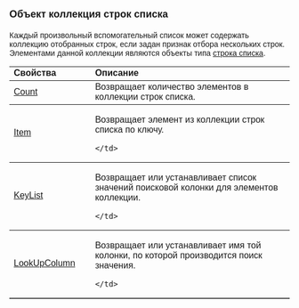﻿<html>
<head>
<title>Коллекция строк списка</title>
</head>

<body>

<h1><font size="4" face="Arial">Объект коллекция строк списка</font></h1>

<p><font face="Arial">Каждый произвольный вспомогательный список может 
содержать коллекцию отобранных строк, если задан признак отбора нескольких 
строк. Элементами данной коллекции являются объекты типа <a href="ASMBItem.html">
строка списка</a>.</font></p>

<table border="1" cellPadding="5" cols="2" frame="below" rules="rows">
  <tr vAlign="top">
    <td class="label" width="29%"><font face="Arial"><strong>Свойства</strong></font></td>
    <td class="label" width="71%"><font face="Arial"><strong>Описание</strong></font></td>
  </tr>
  <tr>
    <td width="29%"><font face="Arial"><a href="ASMBItemsCollection/Count.html">
	Count</a></font></td>
    <td width="71%"><font face="Arial">Возвращает количество элементов 
	в коллекции строк списка.</font></td>
  </tr>
  <tr>
    <td width="29%"><font face="Arial"><a href="ASMBItemsCollection/Item.html">
	Item</a></font></td>
    <td width="71%">

<p><font face="Arial">Возвращает элемент из коллекции строк списка по 
ключу.</font></p>

    </td>
  </tr>
  <tr>
    <td width="29%"><font face="Arial"><a href="ASMBItemsCollection/KeyList.html">
	KeyList</a></font></td>
    <td width="71%">

<font face="Arial">Возвращает или устанавливает список значений 
поисковой колонки для элементов коллекции.</font>

    </td>
  </tr>
  <tr>
    <td width="29%"><font face="Arial"><a href="ASMBItemsCollection/LookUpColumn.html">
	LookUpColumn</a></font></td>
    <td width="71%">

<font face="Arial">Возвращает или устанавливает имя той колонки, по 
которой производится поиск значения. </font>

    </td>
  </tr>
</table>

</body>
</html>

